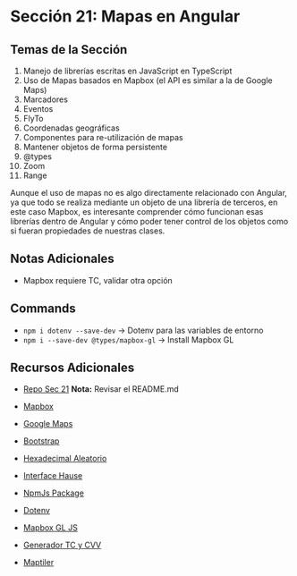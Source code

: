 # Sección 21: Mapas en Angular

## Temas de la Sección
1. Manejo de librerías escritas en JavaScript en TypeScript
2. Uso de Mapas basados en Mapbox (el API es similar a la de Google Maps)
3. Marcadores
4. Eventos
5. FlyTo
6. Coordenadas geográficas
7. Componentes para re-utilización de mapas
8. Mantener objetos de forma persistente
9. @types
10. Zoom
11. Range

Aunque el uso de mapas no es algo directamente relacionado con Angular, ya que todo se realiza mediante un objeto de una librería de terceros, en este caso Mapbox, es interesante comprender cómo funcionan esas librerías dentro de Angular y cómo poder tener control de los objetos como si fueran propiedades de nuestras clases.

## Notas Adicionales
- Mapbox requiere TC, validar otra opción

## Commands
- `npm i dotenv --save-dev` -> Dotenv para las variables de entorno
- `npm i --save-dev @types/mapbox-gl` -> Install Mapbox GL

## Recursos Adicionales
- [Repo Sec 21](https://github.com/Klerith/angular-mapbox/tree/fin-seccion-21)
**Nota:** Revisar el README.md

- [Mapbox](https://www.mapbox.com/)
- [Google Maps](https://www.google.com/maps)
- [Bootstrap](https://getbootstrap.com/)
- [Hexadecimal Aleatorio](https://gist.github.com/Klerith/a0d7f1daa5a80d35d620b4cc56d33774)
- [Interface Hause](https://gist.github.com/Klerith/9ac346fbd56d75df5ac41a57ff9605e7)
- [NpmJs Package](https://www.npmjs.com/package/package)
- [Dotenv](https://www.npmjs.com/package/dotenv)
- [Mapbox GL JS](https://docs.mapbox.com/mapbox-gl-js/guides/install/)
- [Generador TC y CVV](https://herramientas-online.com/generador-tarjeta-credito-cvv.php)
- [Maptiler](https://docs.maptiler.com/angular/)